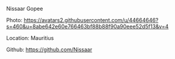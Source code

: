 Nissaar Gopee

Photo: https://avatars2.githubusercontent.com/u/44664646?s=460&u=8abe642e60e766463bf88b88f90a90eee52d5f13&v=4

Location: Mauritius

Github: https://github.com/Nissaar
